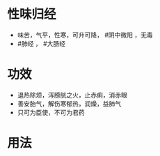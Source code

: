 # 性味归经
- 味苦，气平，性寒，可升可降， #阴中微阳 ，无毒
-  #肺经 ， #大肠经 
# 功效
- 退热除烦，泻膀胱之火，止赤痢，消赤眼
- 善安胎气，解伤寒郁热，润燥，益肺气
- 只可为臣使，不可为君药
# 用法